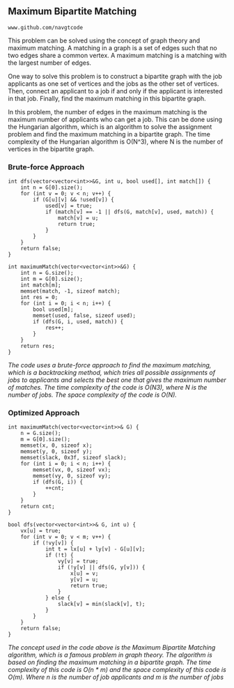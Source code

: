 ## Maximum Bipartite Matching
`` www.github.com/navgtcode
``

This problem can be solved using the concept of graph theory and maximum matching. A matching in a graph is a set of edges such that no two edges share a common vertex. 
A maximum matching is a matching with the largest number of edges.

One way to solve this problem is to construct a bipartite graph with the job applicants as one set of 
vertices and the jobs as the other set of vertices. Then, connect an applicant to a job if and only if the applicant is interested in that job. Finally, find the maximum 
matching in this bipartite graph. 

In this problem, the number of edges in the maximum matching is the maximum number of applicants who can get a job. This can be done 
using the Hungarian algorithm, which is an algorithm to solve the assignment problem and find the maximum matching in a bipartite graph. The time complexity of the 
Hungarian algorithm is O(N^3), where N is the number of vertices in the bipartite graph.

###  Brute-force Approach
````
int dfs(vector<vector<int>>&G, int u, bool used[], int match[]) {
    int n = G[0].size();
    for (int v = 0; v < n; v++) {
        if (G[u][v] && !used[v]) {
            used[v] = true;
            if (match[v] == -1 || dfs(G, match[v], used, match)) {
                match[v] = u;
                return true;
            }
        }
    }
    return false;
}

int maximumMatch(vector<vector<int>>&G) {
    int n = G.size();
    int m = G[0].size();
    int match[m];
    memset(match, -1, sizeof match);
    int res = 0;
    for (int i = 0; i < n; i++) {
        bool used[m];
        memset(used, false, sizeof used);
        if (dfs(G, i, used, match)) {
            res++;
        }
    }
    return res;
}

````

_The code uses a brute-force approach to find the maximum matching, which is a backtracking method, which tries all possible assignments of jobs to applicants and selects the best one that gives the maximum number of matches. The time complexity of the code is O(N3), where N is the number of jobs. The space complexity of the code is O(N)._


###  Optimized Approach
````
int maximumMatch(vector<vector<int>>& G) {
    n = G.size();
    m = G[0].size();
    memset(x, 0, sizeof x);
    memset(y, 0, sizeof y);
    memset(slack, 0x3f, sizeof slack);
    for (int i = 0; i < n; i++) {
        memset(vx, 0, sizeof vx);
        memset(vy, 0, sizeof vy);
        if (dfs(G, i)) {
            ++cnt;
        }
    }
    return cnt;
}

bool dfs(vector<vector<int>>& G, int u) {
    vx[u] = true;
    for (int v = 0; v < m; v++) {
        if (!vy[v]) {
            int t = lx[u] + ly[v] - G[u][v];
            if (!t) {
                vy[v] = true;
                if (!y[v] || dfs(G, y[v])) {
                    x[u] = v;
                    y[v] = u;
                    return true;
                }
            } else {
                slack[v] = min(slack[v], t);
            }
        }
    }
    return false;
}

````

_The concept used in the code above is the Maximum Bipartite Matching algorithm, which is a famous problem in graph theory. The algorithm is based on finding the maximum matching in a bipartite graph. The time complexity of this code is O(n * m) and the space complexity of this code is O(m). Where n is the number of job applicants and m is the number of jobs_



